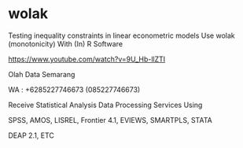 # wolak
Testing inequality constraints in linear econometric models Use wolak (monotonicity) With (In) R Software

https://www.youtube.com/watch?v=9U_Hb-llZTI

Olah Data Semarang

WA : +6285227746673 (085227746673)

Receive Statistical Analysis Data Processing Services Using

SPSS, AMOS, LISREL, Frontier 4.1, EVIEWS, SMARTPLS, STATA

DEAP 2.1, ETC
